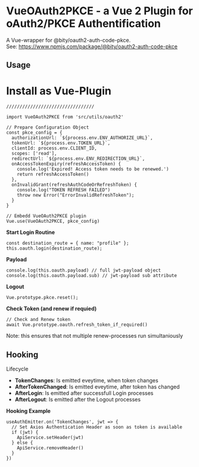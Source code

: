 # VueOAuth2PKCE - a Vue 2 Plugin for oAuth2/PKCE Authentification

A Vue-wrapper for @bity/oauth2-auth-code-pkce.\
See: https://www.npmjs.com/package/@bity/oauth2-auth-code-pkce

## Usage

# Install as Vue-Plugin

```
/////////////////////////////////

import VueOAuth2PKCE from 'src/utils/oauth2'

// Prepare Configuration Object
const pkce_config = {
  authorizationUrl: `${process.env.ENV_AUTHORIZE_URL}`,
  tokenUrl: `${process.env.TOKEN_URL}`,
  clientId: process.env.CLIENT_ID,
  scopes: ['read'],
  redirectUrl: `${process.env.ENV_REDIRECTION_URL}`,
  onAccessTokenExpiry(refreshAccessToken) {
    console.log('Expired! Access token needs to be renewed.')
    return refreshAccessToken()
  },
  onInvalidGrant(refreshAuthCodeOrRefreshToken) {
    console.log("TOKEN REFRESH FAILED")
    throw new Error("ErrorInvalidRefreshToken");
  }
}

// Embedd VueOAuth2PKCE plugin
Vue.use(VueOAuth2PKCE, pkce_config)

```

**Start Login Routine**

```
const destination_route = { name: "profile" };
this.oauth.login(destination_route);
```

**Payload**

```
console.log(this.oauth.payload) // full jwt-payload object
console.log(this.oauth.payload.sub) // jwt-payload sub attribute
```

**Logout**

```
Vue.prototype.pkce.reset();
```

**Check Token (and renew if requied)**

```
// Check and Renew token
await Vue.prototype.oauth.refresh_token_if_required()
```

Note: this ensures that not multiple renew-processes run simultaniously

## Hooking

Lifecycle

- **TokenChanges**: Is emitted eveytime, when token changes
- **AfterTokenChanged**: Is emitted eveytime, after token has changed
- **AfterLogin**: Is emitted after successfull Login processes
- **AfterLogout**: Is emitted after the Logout processes

**Hooking Example**

```
useAuthEmitter.on('TokenChanges', jwt => {
  // Set Axios Authentication Header as soon as token is available
  if (jwt) {
    ApiService.setHeader(jwt)
  } else {
    ApiService.removeHeader()
  }
})
```
